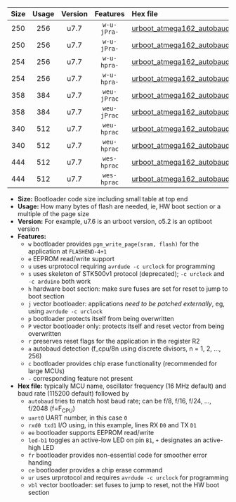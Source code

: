 |Size|Usage|Version|Features|Hex file|
|:-:|:-:|:-:|:-:|:--|
|250|256|u7.7|`w-u-jPra-`|[urboot_atmega162_autobaud_uart0_rxd0_txd1_led+b0_ur_vbl.hex](https://raw.githubusercontent.com/stefanrueger/urboot.hex/main/cores/majorcore/atmega162/autobaud/urboot_atmega162_autobaud_uart0_rxd0_txd1_led+b0_ur_vbl.hex)|
|250|256|u7.7|`w-u-jPra-`|[urboot_atmega162_autobaud_uart1_rxb2_txb3_led+b0_ur_vbl.hex](https://raw.githubusercontent.com/stefanrueger/urboot.hex/main/cores/majorcore/atmega162/autobaud/urboot_atmega162_autobaud_uart1_rxb2_txb3_led+b0_ur_vbl.hex)|
|254|256|u7.7|`w-u-hpra-`|[urboot_atmega162_autobaud_uart0_rxd0_txd1_led+b0_fr_ur.hex](https://raw.githubusercontent.com/stefanrueger/urboot.hex/main/cores/majorcore/atmega162/autobaud/urboot_atmega162_autobaud_uart0_rxd0_txd1_led+b0_fr_ur.hex)|
|254|256|u7.7|`w-u-hpra-`|[urboot_atmega162_autobaud_uart1_rxb2_txb3_led+b0_fr_ur.hex](https://raw.githubusercontent.com/stefanrueger/urboot.hex/main/cores/majorcore/atmega162/autobaud/urboot_atmega162_autobaud_uart1_rxb2_txb3_led+b0_fr_ur.hex)|
|358|384|u7.7|`weu-jPrac`|[urboot_atmega162_autobaud_uart0_rxd0_txd1_ee_led+b0_fr_ce_ur_vbl.hex](https://raw.githubusercontent.com/stefanrueger/urboot.hex/main/cores/majorcore/atmega162/autobaud/urboot_atmega162_autobaud_uart0_rxd0_txd1_ee_led+b0_fr_ce_ur_vbl.hex)|
|358|384|u7.7|`weu-jPrac`|[urboot_atmega162_autobaud_uart1_rxb2_txb3_ee_led+b0_fr_ce_ur_vbl.hex](https://raw.githubusercontent.com/stefanrueger/urboot.hex/main/cores/majorcore/atmega162/autobaud/urboot_atmega162_autobaud_uart1_rxb2_txb3_ee_led+b0_fr_ce_ur_vbl.hex)|
|340|512|u7.7|`weu-hprac`|[urboot_atmega162_autobaud_uart0_rxd0_txd1_ee_led+b0_fr_ce_ur.hex](https://raw.githubusercontent.com/stefanrueger/urboot.hex/main/cores/majorcore/atmega162/autobaud/urboot_atmega162_autobaud_uart0_rxd0_txd1_ee_led+b0_fr_ce_ur.hex)|
|340|512|u7.7|`weu-hprac`|[urboot_atmega162_autobaud_uart1_rxb2_txb3_ee_led+b0_fr_ce_ur.hex](https://raw.githubusercontent.com/stefanrueger/urboot.hex/main/cores/majorcore/atmega162/autobaud/urboot_atmega162_autobaud_uart1_rxb2_txb3_ee_led+b0_fr_ce_ur.hex)|
|444|512|u7.7|`wes-hprac`|[urboot_atmega162_autobaud_uart0_rxd0_txd1_ee_led+b0_fr_ce.hex](https://raw.githubusercontent.com/stefanrueger/urboot.hex/main/cores/majorcore/atmega162/autobaud/urboot_atmega162_autobaud_uart0_rxd0_txd1_ee_led+b0_fr_ce.hex)|
|444|512|u7.7|`wes-hprac`|[urboot_atmega162_autobaud_uart1_rxb2_txb3_ee_led+b0_fr_ce.hex](https://raw.githubusercontent.com/stefanrueger/urboot.hex/main/cores/majorcore/atmega162/autobaud/urboot_atmega162_autobaud_uart1_rxb2_txb3_ee_led+b0_fr_ce.hex)|

- **Size:** Bootloader code size including small table at top end
- **Usage:** How many bytes of flash are needed, ie, HW boot section or a multiple of the page size
- **Version:** For example, u7.6 is an urboot version, o5.2 is an optiboot version
- **Features:**
  + `w` bootloader provides `pgm_write_page(sram, flash)` for the application at `FLASHEND-4+1`
  + `e` EEPROM read/write support
  + `u` uses urprotocol requiring `avrdude -c urclock` for programming
  + `s` uses skeleton of STK500v1 protocol (deprecated); `-c urclock` and `-c arduino` both work
  + `h` hardware boot section: make sure fuses are set for reset to jump to boot section
  + `j` vector bootloader: applications *need to be patched externally*, eg, using `avrdude -c urclock`
  + `p` bootloader protects itself from being overwritten
  + `P` vector bootloader only: protects itself and reset vector from being overwritten
  + `r` preserves reset flags for the application in the register R2
  + `a` autobaud detection (f_cpu/8n using discrete divisors, n = 1, 2, ..., 256)
  + `c` bootloader provides chip erase functionality (recommended for large MCUs)
  + `-` corresponding feature not present
- **Hex file:** typically MCU name, oscillator frequency (16 MHz default) and baud rate (115200 default) followed by
  + `autobaud` tries to match host baud rate; can be f/8, f/16, f/24, ..., f/2048 (f=F<sub>CPU</sub>)
  + `uart0` UART number, in this case `0`
  + `rxd0 txd1` I/O using, in this example, lines RX `D0` and TX `D1`
  + `ee` bootloader supports EEPROM read/write
  + `led-b1` toggles an active-low LED on pin `B1`, `+` designates an active-high LED
  + `fr` bootloader provides non-essential code for smoother error handing
  + `ce` bootloader provides a chip erase command
  + `ur` uses urprotocol and requires `avrdude -c urclock` for programming
  + `vbl` vector bootloader: set fuses to jump to reset, not the HW boot section
